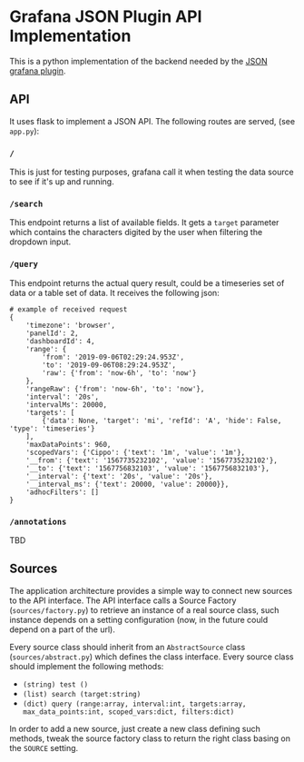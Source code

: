 # Grafana JSON Plugin API Implementation

This is a python implementation of the backend needed by the [JSON grafana plugin](https://grafana.com/grafana/plugins/simpod-json-datasource).

## API

It uses flask to implement a JSON API. The following routes are served, (see `app.py`):

### `/`

This is just for testing purposes, grafana call it when testing the data source to see if it's up and running.

### `/search`

This endpoint returns a list of available fields. It gets a `target` parameter which contains the characters digited 
by the user when filtering the dropdown input.

### `/query`

This endpoint returns the actual query result, could be a timeseries set of data or a table set of data.
It receives the following json:


    # example of received request
    {
        'timezone': 'browser',
        'panelId': 2,
        'dashboardId': 4,
        'range': {
            'from': '2019-09-06T02:29:24.953Z',
            'to': '2019-09-06T08:29:24.953Z',
            'raw': {'from': 'now-6h', 'to': 'now'}
        },
        'rangeRaw': {'from': 'now-6h', 'to': 'now'},
        'interval': '20s',
        'intervalMs': 20000,
        'targets': [
            {'data': None, 'target': 'mi', 'refId': 'A', 'hide': False, 'type': 'timeseries'}
        ],
        'maxDataPoints': 960,
        'scopedVars': {'Cippo': {'text': '1m', 'value': '1m'},
        '__from': {'text': '1567735232102', 'value': '1567735232102'},
        '__to': {'text': '1567756832103', 'value': '1567756832103'},
        '__interval': {'text': '20s', 'value': '20s'},
        '__interval_ms': {'text': 20000, 'value': 20000}},
        'adhocFilters': []
    }

### `/annotations`

TBD


## Sources

The application architecture provides a simple way to connect new sources to the API interface.
The API interface calls a Source Factory (`sources/factory.py`) to retrieve an instance of a real source class, such instance depends
on a setting configuration (now, in the future could depend on a part of the url).

Every source class should inherit from an `AbstractSource` class (`sources/abstract.py`) which defines the class interface.
Every source class should implement the following methods:

- `(string) test ()`
- `(list) search (target:string)`
- `(dict) query (range:array, interval:int, targets:array, max_data_points:int, scoped_vars:dict, filters:dict)`

In order to add a new source, just create a new class defining such methods, tweak the source factory class to return the right class basing on the `SOURCE` setting.
